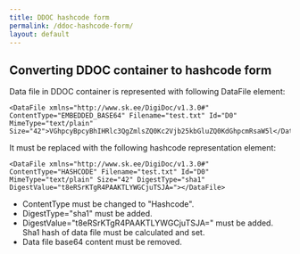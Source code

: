 ```yaml
---
title: DDOC hashcode form
permalink: /ddoc-hashcode-form/
layout: default
---
```


## Converting DDOC container to hashcode form

Data file in DDOC container is represented with following DataFile element:

```
<DataFile xmlns="http://www.sk.ee/DigiDoc/v1.3.0#" ContentType="EMBEDDED_BASE64" Filename="test.txt" Id="D0" MimeType="text/plain" Size="42">VGhpcyBpcyBhIHRlc3QgZmlsZQ0Kc2Vjb25kbGluZQ0KdGhpcmRsaW5l</DataFile>
```

It must be replaced with the following hashcode representation element:
```
<DataFile xmlns="http://www.sk.ee/DigiDoc/v1.3.0#" ContentType="HASHCODE" Filename="test.txt" Id="D0" MimeType="text/plain" Size="42" DigestType="sha1" DigestValue="t8eRSrKTgR4PAAKTLYWGCjuTSJA="></DataFile>
```

* ContentType must be changed to "Hashcode".
* DigestType="sha1" must be added.
* DigestValue="t8eRSrKTgR4PAAKTLYWGCjuTSJA=" must be added. Sha1 hash of data file must be calculated and set.
* Data file base64 content must be removed.

